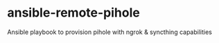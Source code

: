 # ansible-remote-pihole
Ansible playbook to provision pihole with ngrok &amp; syncthing capabilities
